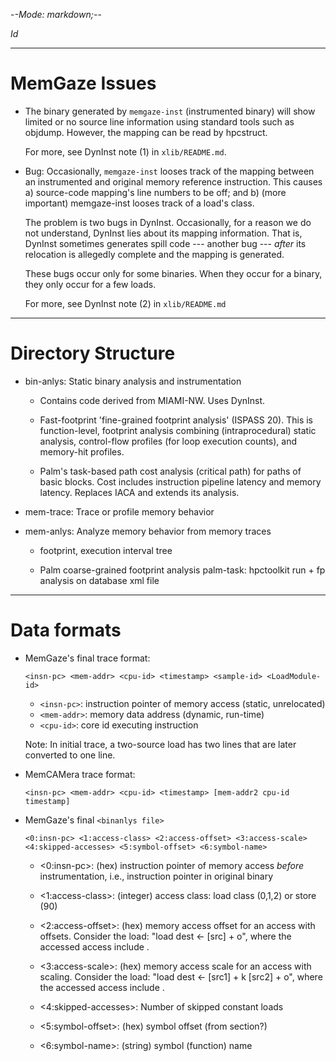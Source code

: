 -*-Mode: markdown;-*-

$Id$

-----------------------------------------------------------------------------
MemGaze Issues
=============================================================================

* The binary generated by `memgaze-inst` (instrumented binary) will
  show limited or no source line information using standard tools such
  as objdump. However, the mapping can be read by hpcstruct.
  
  For more, see DynInst note (1) in `xlib/README.md`.

* Bug: Occasionally, `memgaze-inst` looses track of the mapping between
  an instrumented and original memory reference instruction. This
  causes a) source-code mapping's line numbers to be off; and b) (more
  important) memgaze-inst looses track of a load's class.

  The problem is two bugs in DynInst. Occasionally, for a reason we do
  not understand, DynInst lies about its mapping information. That is,
  DynInst sometimes generates spill code --- another bug --- _after_
  its relocation is allegedly complete and the mapping is generated.
  
  These bugs occur only for some binaries. When they occur for a
  binary, they only occur for a few loads.
  
  For more, see DynInst note (2) in `xlib/README.md`


-----------------------------------------------------------------------------
Directory Structure
=============================================================================

* bin-anlys: Static binary analysis and instrumentation

  - Contains code derived from MIAMI-NW. Uses DynInst.

  - Fast-footprint 'fine-grained footprint analysis' (ISPASS 20). This
    is function-level, footprint analysis combining (intraprocedural)
    static analysis, control-flow profiles (for loop execution
    counts), and memory-hit profiles.
  
  - Palm's task-based path cost analysis (critical path) for paths of
    basic blocks. Cost includes instruction pipeline latency and
    memory latency. Replaces IACA and extends its analysis.


* mem-trace: Trace or profile memory behavior

* mem-anlys: Analyze memory behavior from memory traces

  - footprint, execution interval tree

  - Palm coarse-grained footprint analysis
    palm-task: hpctoolkit run + fp analysis on database xml file


-----------------------------------------------------------------------------
Data formats
=============================================================================

* MemGaze's final trace format:

  `<insn-pc> <mem-addr> <cpu-id> <timestamp> <sample-id> <LoadModule-id>`

  - `<insn-pc>`:  instruction pointer of memory access (static, unrelocated)
  - `<mem-addr>`: memory data address (dynamic, run-time)
  - `<cpu-id>`:   core id executing instruction

  Note: In initial trace, a two-source load has two lines that are later converted to one line.


* MemCAMera trace format:

  `<insn-pc> <mem-addr> <cpu-id> <timestamp> [mem-addr2 cpu-id timestamp]`


* MemGaze's final `<binanlys file>`

  `<0:insn-pc> <1:access-class> <2:access-offset> <3:access-scale>`
  `<4:skipped-accesses> <5:symbol-offset> <6:symbol-name>`

  - <0:insn-pc>: (hex) instruction pointer of memory access *before* instrumentation, i.e., instruction pointer in original binary
  
  - <1:access-class>: (integer) access class: load class (0,1,2) or store (90)
 
  - <2:access-offset>: (hex) memory access offset <o> for an access with offsets. Consider the load: "load dest <- [src] + o", where the accessed access include <o>.
  
  - <3:access-scale>: (hex) memory access scale <k> for an access with scaling. Consider the load: "load dest <- [src1] + k [src2] + o", where the accessed access include <k>.

  - <4:skipped-accesses>: Number of skipped constant loads

  - <5:symbol-offset>: (hex) symbol offset (from section?)

  - <6:symbol-name>: (string) symbol (function) name
